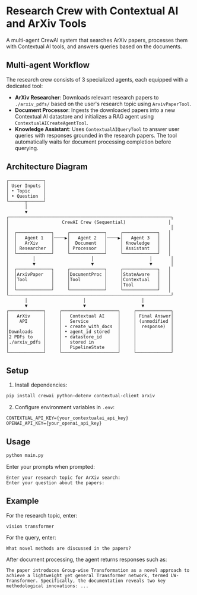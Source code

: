 # Research Crew with Contextual AI and ArXiv Tools

A multi-agent CrewAI system that searches ArXiv papers, processes them with Contextual AI tools, and answers queries based on the documents.

## Multi-agent Workflow

The research crew consists of 3 specialized agents, each equipped with a dedicated tool:

- **ArXiv Researcher**: Downloads relevant research papers to `./arxiv_pdfs/` based on the user's research topic using `ArxivPaperTool`.
- **Document Processor**: Ingests the downloaded papers into a new Contextual AI datastore and initializes a RAG agent using `ContextualAICreateAgentTool`.
- **Knowledge Assistant**: Uses `ContextualAIQueryTool` to answer user queries with responses grounded in the research papers. The tool automatically waits for document processing completion before querying.

## Architecture Diagram

```
┌─────────────┐
│ User Inputs │
│ • Topic     │
│ • Question  │
└──────┬──────┘
       │
       ▼
┌─────────────────────────────────────────────────────────────┐
│                    CrewAI Crew (Sequential)                │
│                                                             │
│  ┌─────────────┐     ┌─────────────┐     ┌─────────────┐   │
│  │   Agent 1   │────▶│   Agent 2   │────▶│   Agent 3   │   │
│  │   ArXiv     │     │  Document   │     │ Knowledge   │   │
│  │ Researcher  │     │ Processor   │     │ Assistant   │   │
│  └─────────────┘     └─────────────┘     └─────────────┘   │
│         │                     │                     │       │
│         ▼                     ▼                     ▼       │
│  ┌─────────────┐     ┌─────────────┐     ┌─────────────┐   │
│  │ArxivPaper   │     │DocumentProc │     │StateAware   │   │
│  │Tool         │     │Tool         │     │Contextual   │   │
│  │             │     │             │     │Tool         │   │
│  └─────────────┘     └─────────────┘     └─────────────┘   │
└─────────────────────────────────────────────────────────────┘
       │                     │                     │
       ▼                     ▼                     ▼
┌─────────────┐     ┌─────────────────────┐     ┌─────────────┐
│   ArXiv     │     │   Contextual AI     │     │ Final Answer│
│    API      │     │   Service           │     │ (unmodified │
│             │     │ • create_with_docs  │     │  response)  │
│Downloads    │     │ • agent_id stored   │     │             │
│2 PDFs to    │     │ • datastore_id      │     │             │
│./arxiv_pdfs │     │   stored in         │     │             │
│             │     │   PipelineState     │     │             │
└─────────────┘     └─────────────────────┘     └─────────────┘
```

## Setup

1. Install dependencies:
```bash
pip install crewai python-dotenv contextual-client arxiv
```

2. Configure environment variables in `.env`:
```
CONTEXTUAL_API_KEY={your_contextualai_api_key}
OPENAI_API_KEY={your_openai_api_key}
```

## Usage

```bash
python main.py
```

Enter your prompts when prompted:
```
Enter your research topic for ArXiv search: 
Enter your question about the papers: 
```

## Example

For the research topic, enter:
```
vision transformer
```

For the query, enter:
```
What novel methods are discussed in the papers?              
```

After document processing, the agent returns responses such as:
```
The paper introduces Group-wise Transformation as a novel approach to achieve a lightweight yet general Transformer network, termed LW-Transformer. Specifically, the documentation reveals two key methodological innovations: ...
```
